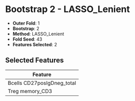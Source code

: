 # Bootstrap 2 - LASSO_Lenient

- **Outer Fold**: 1
- **Bootstrap**: 2
- **Method**: LASSO_Lenient
- **Fold Seed**: 43
- **Features Selected**: 2

## Selected Features

| Feature |
|---------|
| Bcells CD27posIgDneg_total |
| Treg memory_CD3 |
